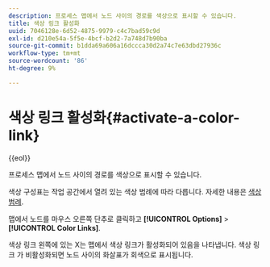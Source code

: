 ```yaml
---
description: 프로세스 맵에서 노드 사이의 경로를 색상으로 표시할 수 있습니다.
title: 색상 링크 활성화
uuid: 7046128e-6d52-4875-9979-c4c7bad59c9d
exl-id: d210e54a-5f5e-4bcf-b2d2-7a748d7b90ba
source-git-commit: b1dda69a606a16dccca30d2a74c7e63dbd27936c
workflow-type: tm+mt
source-wordcount: '86'
ht-degree: 9%

---
```


# 색상 링크 활성화{#activate-a-color-link}

{{eol}}

프로세스 맵에서 노드 사이의 경로를 색상으로 표시할 수 있습니다.

색상 구성표는 작업 공간에서 열려 있는 색상 범례에 따라 다릅니다. 자세한 내용은 [색상 범례](../../../../home/c-get-started/c-analysis-vis/c-legends/c-color-leg.md#concept-f84d51dc0d6547f981d0642fc2d01358).

맵에서 노드를 마우스 오른쪽 단추로 클릭하고 **[!UICONTROL Options]** > **[!UICONTROL Color Links]**.

색상 링크 왼쪽에 있는 X는 맵에서 색상 링크가 활성화되어 있음을 나타냅니다. 색상 링크 가 비활성화되면 노드 사이의 화살표가 회색으로 표시됩니다.
